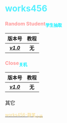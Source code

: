 # <span style="color:#55F0FF">works456</span>

### <span style="color:#FF9999">Random Student</span><span style="color:#0FF0FF"><sub>学生抽取</sub></span>

|**版本号**|**教程**|
|:---:|:---:|
|[***v1.0***](https://github.com/works456/works456/releases/download/RandomStudent1.0/Random.Student.1.0.msi)|**无**|

### <span style="color:#FF9999">Close</span><span style="color:#0FF0FF"><sub>关机</sub></span>

|**版本号**|**教程**|
|:---:|:---:|
|[***v1.0***](https://github.com/works456/works456/releases/download/Close1.0/Close.1.0.msi)|**无**|

### <span style="color:#5F5F5F">其它</span>

[<span style="color:rgba(247,207,102,0.8)">works456-静笔<sub>小说</sub></span>](fiction.html)